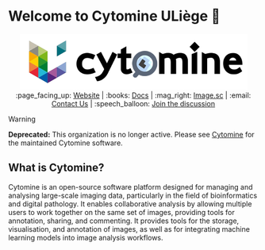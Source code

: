 # Welcome to Cytomine ULiège :wave:

<div align="center">
    <img src="https://github.com/Cytomine-ULiege/.github/blob/main/images/cytomine-uliege-logo.png" alt="Cytomine ULiège">
</div>

<div align="center">
:page_facing_up: <a href="https://uliege.cytomine.org/">Website</a> | :books: <a href="https://doc.uliege.cytomine.org/">Docs</a> | :mag_right: <a href="https://forum.image.sc/tag/cytomine">Image.sc</a> | :email: <a href="mailto:uliege@cytomine.org">Contact Us</a> | :speech_balloon: <a href="https://github.com/cytomine/cytomine/discussions">Join the discussion</a>
</div>

> [!WARNING]  
> **Deprecated:** This organization is no longer active. Please see [Cytomine](https://github.com/cytomine) for the maintained Cytomine software.

## What is Cytomine?

Cytomine is an open-source software platform designed for managing and analysing large-scale imaging data, particularly in the field of bioinformatics and digital pathology. It enables collaborative analysis by allowing multiple users to work together on the same set of images, providing tools for annotation, sharing, and commenting. It provides tools for the storage, visualisation, and annotation of images, as well as for integrating machine learning models into image analysis workflows.

